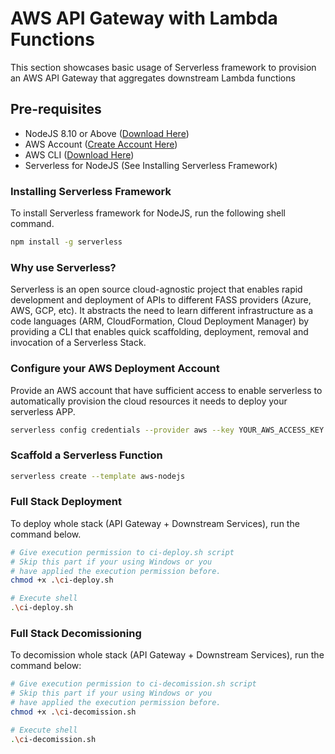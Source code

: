 # AWS API Gateway with Lambda Functions

This section showcases basic usage of Serverless framework to provision an AWS API Gateway that aggregates downstream Lambda functions

## Pre-requisites

- NodeJS 8.10 or Above ([Download Here](https://nodejs.org/en/download/))
- AWS Account ([Create Account Here](https://portal.aws.amazon.com/billing/signup?nc2=h_ct&src=header_signup&redirect_url=https%3A%2F%2Faws.amazon.com%2Fregistration-confirmation))
- AWS CLI ([Download Here](https://docs.aws.amazon.com/cli/latest/userguide/cli-chap-install.html))
- Serverless for NodeJS (See Installing Serverless Framework)

### Installing Serverless Framework

To install Serverless framework for NodeJS, run the following shell command.

```sh
npm install -g serverless
```

### Why use Serverless?

Serverless is an open source cloud-agnostic project that enables rapid development and deployment of APIs to different FASS providers (Azure, AWS, GCP, etc). It abstracts the need to learn different infrastructure as a code languages (ARM, CloudFormation, Cloud Deployment Manager) by providing a CLI that enables quick scaffolding, deployment, removal and invocation of a Serverless Stack.

### Configure your AWS Deployment Account

Provide an AWS account that have sufficient access to enable serverless to automatically provision the cloud resources it needs to deploy your serverless APP.

```sh
serverless config credentials --provider aws --key YOUR_AWS_ACCESS_KEY --secret YOUR_AWS_SECRET_KEY
```

### Scaffold a Serverless Function

```sh
serverless create --template aws-nodejs
```

### Full Stack Deployment

To deploy whole stack (API Gateway + Downstream Services), run the command below.

```sh
# Give execution permission to ci-deploy.sh script
# Skip this part if your using Windows or you
# have applied the execution permission before.
chmod +x .\ci-deploy.sh

# Execute shell
.\ci-deploy.sh
```

### Full Stack Decomissioning

To decomission whole stack (API Gateway + Downstream Services), run the command below:

```sh
# Give execution permission to ci-decomission.sh script
# Skip this part if your using Windows or you
# have applied the execution permission before.
chmod +x .\ci-decomission.sh

# Execute shell
.\ci-decomission.sh
```
